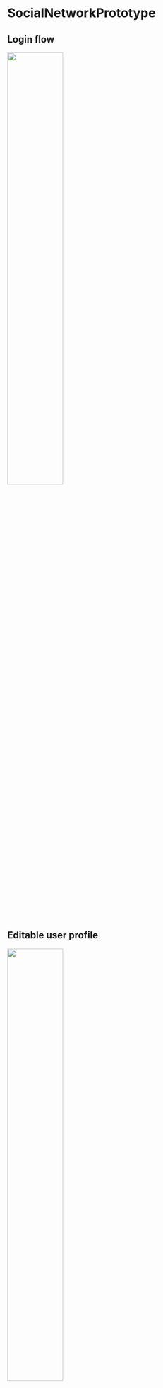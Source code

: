 <h1>SocialNetworkPrototype</h1>
<h2> Login flow</h2>
<img src="https://github.com/NastyaGroholska/SocialNetworkPrototype/assets/131296780/c5524de6-15c4-425f-a50b-47f0fd9ebb03" width=50% height=50%>
<h2> Editable user profile</h2>
<img src="https://github.com/NastyaGroholska/SocialNetworkPrototype/assets/131296780/239a4c2f-7ba3-4bae-b287-489a566ee524" width=50% height=50%>
<h2> User's contacts</h2>
<h3> Contacts' profile</h3>
<p>User can examine profiles of their contacts</p>
<img src="https://github.com/NastyaGroholska/SocialNetworkPrototype/assets/131296780/926da1b7-73b7-4822-9e44-d5fe9c2833ce">
<h3> Searching</h3>
<img src="https://github.com/NastyaGroholska/SocialNetworkPrototype/assets/131296780/104730bf-fdc6-49a1-b26b-dfe05d692564"width=50% height=50%>
<h3> Deleting contacts</h3>
<p>Delete a single contact by pressing on bin icon or by swiping contact horizontally</p>
<img src="https://github.com/NastyaGroholska/SocialNetworkPrototype/assets/131296780/77dd619c-3a81-4a08-a2e1-1fe18b5aeab4" width=50% height=50%>
<p>Alternatively, user can delete multiple contacts simultaneously if they enable multiselect mode by long-clicking on any contact</p>
<img src="https://github.com/NastyaGroholska/SocialNetworkPrototype/assets/131296780/35c13b34-e816-46bf-abf6-b5e63e6d17d3" width=50% height=50%>
<h3> Adding contacts</h3>
<p>User can add other users to their list of contacts by clicking on "Add" button</p>
<img src="https://github.com/NastyaGroholska/SocialNetworkPrototype/assets/131296780/c440919a-3e8e-4146-9fac-d124dce9417b" width=50% height=50%>
